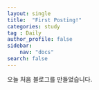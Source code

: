 ```yaml
---
layout: single
title:  "First Posting!"
categories: study
tag : Daily 
author_profile: false
sidebar:
    nav: "docs"
search: false
---
```


오늘 처음 블로그를 만들었습니다.

